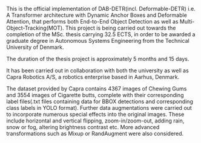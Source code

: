 This is the official implementation of DAB-DETR(incl. Deformable-DETR) i.e. A Transformer architecture with Dynamic Anchor Boxes and Deformable Attention, that performs both End-to-End Object Detection as well as Multi-Object-Tracking(MOT). This project is being carried out towards the completion of the MSc. thesis carrying 32.5 ECTS, in order to be awarded a graduate degree in Autonomous Systems Engineering from the Technical University of Denmark.

The duration of the thesis project is approximately 5 months and 15 days.  

It has been carried out in collaboration with both the university as well as Capra Robotics A/S, a robotics enterprise based in Aarhus, Denmark. 

The dataset provided by Capra contains 4367 images of Chewing Gums and 3554 images of Cigarette butts, complete with their corresponding label files(.txt files containing data for BBOX detections and corresponding class labels in YOLO format). Further data augmentations were carried out to incorporate numerous special effects into the original images. These include horizontal and vertical flipping, zoom-in/zoom-out, adding rain, snow or fog, altering brightness contrast etc. More advanced transformations such as Mixup or RandAugment were also considered. 

